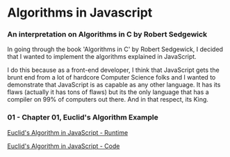# Algorithms in Javascript
### An interpretation on Algorithms in C by Robert Sedgewick

In going through the book 'Algorithms in C' by Robert Sedgewick, I decided that I wanted to implement the algorithms explained in JavaScript. 

I do this because as a front-end developer, I think that JavaScript gets the brunt end from a lot of hardcore Computer Science folks and I wanted to demonstrate that JavaScript is as capable as any other language. It has its flaws (actually it has tons of flaws) but its the only language that has a compiler on 99% of computers out there. And in that respect, its King.

### 01 - Chapter 01, Euclid's Algorithm Example

[Euclid's Algorithm in JavaScript - Runtime](http://htmlpreview.github.com/?https://github.com/sghiassy/algorithms/blob/master/01%20-%20Euclid's%20Algorithm/index.html "Euclid's Algorithm in JavaScript")

[Euclid's Algorithm in JavaScript - Code](https://github.com/sghiassy/algorithms/tree/master/01%20-%20Euclid's%20Algorithm "Euclid's Algorithm in JavaScript")
